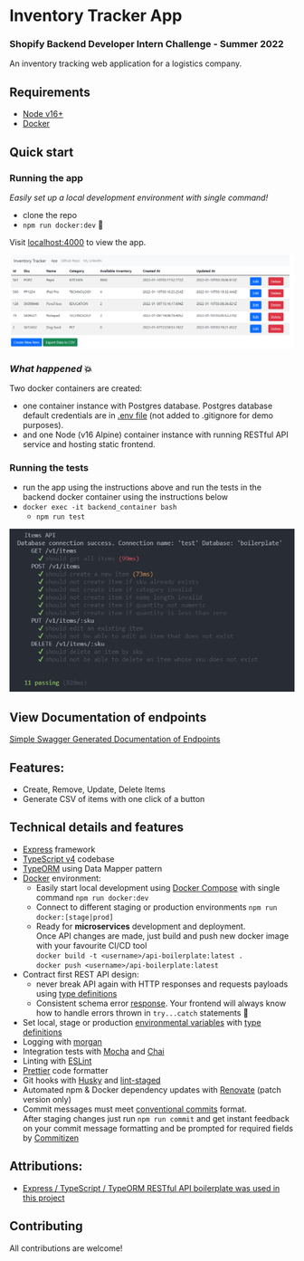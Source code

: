 # Inventory Tracker App
### Shopify Backend Developer Intern Challenge - Summer 2022
An inventory tracking web application for a logistics company.

## Requirements

- [Node v16+](https://nodejs.org/)
- [Docker](https://www.docker.com/)

## Quick start
### Running the app

_Easily set up a local development environment with single command!_

- clone the repo
- `npm run docker:dev` 🚀

Visit [localhost:4000](http://localhost:4000/) to view the app.

![App Screenshot](sshot1.png)

### _What happened_ 💥

Two docker containers are created:

- one container instance with Postgres database. Postgres database default credentials are in [.env file](./.env) (not added to .gitignore for demo purposes).
- and one Node (v16 Alpine) container instance with running RESTful API service and hosting static frontend.

### Running the tests

- run the app using the instructions above and run the tests in the backend docker container using the instructions below
- `docker exec -it backend_container bash`
  - `npm run test`

![App Screenshot](sshot2.png)

## View Documentation of endpoints
[Simple Swagger Generated Documentation of Endpoints](https://wenogk.github.io/inventoryTrackerBackend/swagger.html)

## Features:

- Create, Remove, Update, Delete Items
- Generate CSV of items with one click of a button

## Technical details and features 
- [Express](https://github.com/expressjs/express) framework
- [TypeScript v4](https://github.com/microsoft/TypeScript) codebase
- [TypeORM](https://typeorm.io/) using Data Mapper pattern
- [Docker](https://www.docker.com/) environment:
  - Easily start local development using [Docker Compose](https://docs.docker.com/compose/) with single command `npm run docker:dev`
  - Connect to different staging or production environments `npm run docker:[stage|prod]`
  - Ready for **microservices** development and deployment.  
    Once API changes are made, just build and push new docker image with your favourite CI/CD tool  
    `docker build -t <username>/api-boilerplate:latest .`  
    `docker push <username>/api-boilerplate:latest`
- Contract first REST API design:
  - never break API again with HTTP responses and requests payloads using [type definitions](./src/types/express/index.d.ts)
  - Consistent schema error [response](./src/utils/response/custom-error/types.ts). Your frontend will always know how to handle errors thrown in `try...catch` statements 💪
- Set local, stage or production [environmental variables](./config) with [type definitions](./src/types/ProcessEnv.d.ts)
- Logging with [morgan](https://github.com/expressjs/morgan)
- Integration tests with [Mocha](https://mochajs.org/) and [Chai](https://www.chaijs.com/)
- Linting with [ESLint](https://eslint.org/)
- [Prettier](https://prettier.io/) code formatter
- Git hooks with [Husky](https://github.com/typicode/husky) and [lint-staged](https://github.com/okonet/lint-staged)
- Automated npm & Docker dependency updates with [Renovate](https://github.com/renovatebot/renovate) (patch version only)
- Commit messages must meet [conventional commits](https://www.conventionalcommits.org/en/v1.0.0/) format.  
  After staging changes just run `npm run commit` and get instant feedback on your commit message formatting and be prompted for required fields by [Commitizen](https://github.com/commitizen/cz-cli)

## Attributions:

- [Express / TypeScript / TypeORM RESTful API boilerplate was used in this project](https://github.com/mkosir/express-typescript-typeorm-boilerplate)

[build-badge]: https://github.com/mkosir/express-typescript-typeorm-boilerplate/actions/workflows/main.yml/badge.svg
[build-url]: https://github.com/mkosir/express-typescript-typeorm-boilerplate/actions/workflows/main.yml
[typescript-badge]: https://badges.frapsoft.com/typescript/code/typescript.svg?v=101
[typescript-url]: https://github.com/microsoft/TypeScript
[prettier-badge]: https://img.shields.io/badge/code_style-prettier-ff69b4.svg
[prettier-url]: https://github.com/prettier/prettier

## Contributing

All contributions are welcome!
